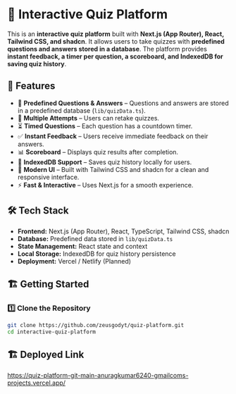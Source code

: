 # 🧠 Interactive Quiz Platform

This is an **interactive quiz platform** built with **Next.js (App Router), React, Tailwind CSS, and shadcn**. It allows users to take quizzes with **predefined questions and answers stored in a database**. The platform provides **instant feedback, a timer per question, a scoreboard, and IndexedDB for saving quiz history**.

## 🚀 Features
- 📝 **Predefined Questions & Answers** – Questions and answers are stored in a predefined database (`lib/quizData.ts`).
- 🔄 **Multiple Attempts** – Users can retake quizzes.
- ⏳ **Timed Questions** – Each question has a countdown timer.
- ✅ **Instant Feedback** – Users receive immediate feedback on their answers.
- 📊 **Scoreboard** – Displays quiz results after completion.
- 📂 **IndexedDB Support** – Saves quiz history locally for users.
- 🎨 **Modern UI** – Built with Tailwind CSS and shadcn for a clean and responsive interface.
- ⚡ **Fast & Interactive** – Uses Next.js for a smooth experience.

## 🛠️ Tech Stack
- **Frontend:** Next.js (App Router), React, TypeScript, Tailwind CSS, shadcn
- **Database:** Predefined data stored in `lib/quizData.ts`
- **State Management:** React state and context
- **Local Storage:** IndexedDB for quiz history persistence
- **Deployment:** Vercel / Netlify (Planned)

## 🏗️ Getting Started
### 1️⃣ Clone the Repository
```sh
git clone https://github.com/zeusgodyt/quiz-platform.git
cd interactive-quiz-platform
```

## 🏗️ Deployed Link
https://quiz-platform-git-main-anuragkumar6240-gmailcoms-projects.vercel.app/
